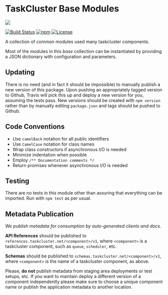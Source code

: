 TaskCluster Base Modules
========================

<img src="https://tools.taskcluster.net/lib/assets/taskcluster-120.png" />

[![Build Status](https://travis-ci.org/taskcluster/taskcluster-base.svg?branch=master)](http://travis-ci.org/taskcluster/taskcluster-base)
[![npm](https://img.shields.io/npm/v/taskcluster-base.svg?maxAge=2592000)](https://www.npmjs.com/package/taskcluster-base)
[![License](https://img.shields.io/badge/license-MPL%202.0-orange.svg)](https://github.com/taskcluster/taskcluster-base/blob/master/LICENSE)

A collection of common modules used many taskcluster components.

Most of the modules in this _base_ collection can be instantiated by providing
a JSON dictionary with configuration and parameters.


Updating
--------

There is no need (and in fact it should be impossible) to manually publish a new version of this package.
Upon pushing an appropriately tagged version to Github, Travis will pick this up and deploy a new version
for you, assuming the tests pass. New versions should be created with `npm version` rather than by
manually editing `package.json` and tags should be pushed to Github.


Code Conventions
----------------

 * Use `camelBack` notation for all public identifiers
 * Use `CamelCase` notation for class names
 * Wrap class constructors if asynchronous I/O is needed
 * Minimize indentation when possible
 * Employ `/** Documentation comments */`
 * Return promises whenever asynchronous I/O is needed


Testing
-------

There are no tests in this module other than assuring that everything can
be imported. Run with ```npm test``` as per usual.

Metadata Publication
--------------------
_We publish metadata for consumption by auto-generated clients and docs._

**API References** should be published to
`references.taskcluster.net/<component>/v1`, where `<component>` is a
taskcluster component, such as `queue`, `scheduler`, etc.


**Schemas** should be published to `schemas.taskcluster.net/<component>/v1`,
where `<component>` is the name of a taskcluster component, as above.


Please, **do not** publish metadata from staging area deployments or test
setups, etc. If you want to maintain deploy a different version of a component
independently please make sure to choose a unique component name or publish
the application metadata to another location.
